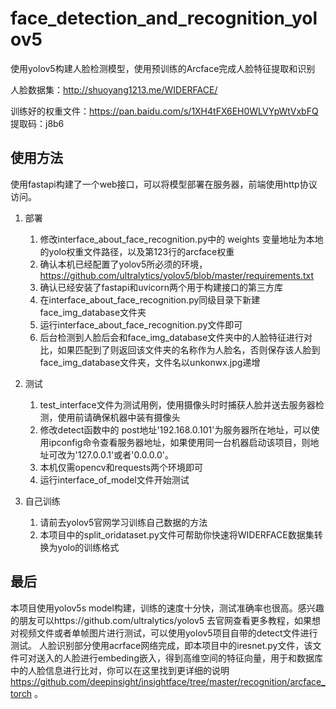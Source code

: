 # face_detection_and_recognition_yolov5
使用yolov5构建人脸检测模型，使用预训练的Arcface完成人脸特征提取和识别

人脸数据集：http://shuoyang1213.me/WIDERFACE/


训练好的权重文件：https://pan.baidu.com/s/1XH4tFX6EH0WLVYpWtVxbFQ 提取码：j8b6
## 使用方法
使用fastapi构建了一个web接口，可以将模型部署在服务器，前端使用http协议访问。
1. 部署
   1. 修改interface_about_face_recognition.py中的 weights 变量地址为本地的yolo权重文件路径，以及第123行的arcface权重
   2. 确认本机已经配置了yolov5所必须的环境，https://github.com/ultralytics/yolov5/blob/master/requirements.txt
   3. 确认已经安装了fastapi和uvicorn两个用于构建接口的第三方库
   4. 在interface_about_face_recognition.py同级目录下新建face_img_database文件夹
   5. 运行interface_about_face_recognition.py文件即可
   6. 后台检测到人脸后会和face_img_database文件夹中的人脸特征进行对比，如果匹配到了则返回该文件夹的名称作为人脸名，否则保存该人脸到face_img_database文件夹，文件名以unkonwx.jpg递增
2. 测试
   1. test_interface文件为测试用例，使用摄像头时时捕获人脸并送去服务器检测，使用前请确保机器中装有摄像头
   2. 修改detect函数中的 post地址'192.168.0.101'为服务器所在地址，可以使用ipconfig命令查看服务器地址，如果使用同一台机器启动该项目，则地址可改为'127.0.0.1'或者'0.0.0.0'。
   3. 本机仅需opencv和requests两个环境即可
   4. 运行interface_of_model文件开始测试

3. 自己训练
   1. 请前去yolov5官网学习训练自己数据的方法
   2. 本项目中的split_oridataset.py文件可帮助你快速将WIDERFACE数据集转换为yolo的训练格式
## 最后
本项目使用yolov5s model构建，训练的速度十分快，测试准确率也很高。感兴趣的朋友可以https://github.com/ultralytics/yolov5 去官网查看更多教程，如果想对视频文件或者单帧图片进行测试，可以使用yolov5项目自带的detect文件进行测试。
人脸识别部分使用acrface网络完成，即本项目中的iresnet.py文件，该文件可对送入的人脸进行embeding嵌入，得到高维空间的特征向量，用于和数据库中的人脸信息进行比对，你可以在这里找到更详细的说明 https://github.com/deepinsight/insightface/tree/master/recognition/arcface_torch 。